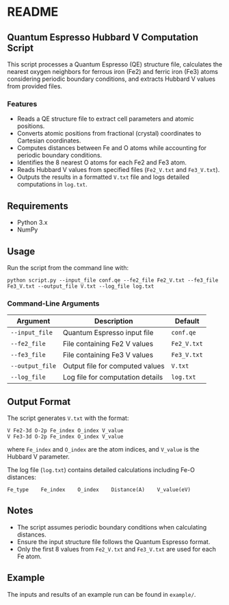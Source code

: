 # README

## Quantum Espresso Hubbard V Computation Script

This script processes a Quantum Espresso (QE) structure file, calculates the nearest oxygen neighbors for ferrous iron (Fe2) and ferric iron (Fe3) atoms considering periodic boundary conditions, and extracts Hubbard V values from provided files.

### Features
- Reads a QE structure file to extract cell parameters and atomic positions.
- Converts atomic positions from fractional (crystal) coordinates to Cartesian coordinates.
- Computes distances between Fe and O atoms while accounting for periodic boundary conditions.
- Identifies the 8 nearest O atoms for each Fe2 and Fe3 atom.
- Reads Hubbard V values from specified files (`Fe2_V.txt` and `Fe3_V.txt`).
- Outputs the results in a formatted `V.txt` file and logs detailed computations in `log.txt`.

## Requirements
- Python 3.x
- NumPy

## Usage
Run the script from the command line with:
```
python script.py --input_file conf.qe --fe2_file Fe2_V.txt --fe3_file Fe3_V.txt --output_file V.txt --log_file log.txt
```

### Command-Line Arguments
| Argument        | Description                          | Default |
|---------------|----------------------------------|---------|
| `--input_file` | Quantum Espresso input file      | `conf.qe` |
| `--fe2_file`   | File containing Fe2 V values    | `Fe2_V.txt` |
| `--fe3_file`   | File containing Fe3 V values    | `Fe3_V.txt` |
| `--output_file` | Output file for computed values | `V.txt` |
| `--log_file`   | Log file for computation details | `log.txt` |

## Output Format
The script generates `V.txt` with the format:
```
V Fe2-3d O-2p Fe_index O_index V_value
V Fe3-3d O-2p Fe_index O_index V_value
```
where `Fe_index` and `O_index` are the atom indices, and `V_value` is the Hubbard V parameter.

The log file (`log.txt`) contains detailed calculations including Fe-O distances:
```
Fe_type    Fe_index    O_index    Distance(A)    V_value(eV)
```

## Notes
- The script assumes periodic boundary conditions when calculating distances.
- Ensure the input structure file follows the Quantum Espresso format.
- Only the first 8 values from `Fe2_V.txt` and `Fe3_V.txt` are used for each Fe atom.

## Example
The inputs and results of an example run can be found in `example/`.
